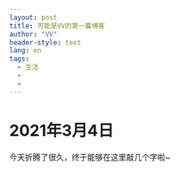 ```yaml
---
layout: post
title: 可能是VV的第一篇博客
author: "VV"
header-style: text
lang: en
tags:
  - 生活
  - 
  - 
---
```

# 2021年3月4日

今天折腾了很久，终于能够在这里敲几个字啦~